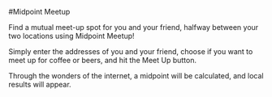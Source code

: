 #Midpoint Meetup

Find a mutual meet-up spot for you and your friend, halfway between your two locations using Midpoint Meetup!

Simply enter the addresses of you and your friend, choose if you want to meet up for coffee or beers, and hit the Meet Up button.

Through the wonders of the internet, a midpoint will be calculated, and local results will appear.